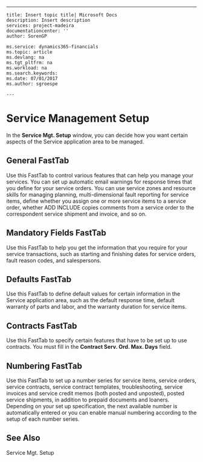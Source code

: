 ---
    title: Insert topic title| Microsoft Docs
    description: Insert description
    services: project-madeira
    documentationcenter: ''
    author: SorenGP

    ms.service: dynamics365-financials
    ms.topic: article
    ms.devlang: na
    ms.tgt_pltfrm: na
    ms.workload: na
    ms.search.keywords:
    ms.date: 07/01/2017
    ms.author: sgroespe

    ---
# Service Management Setup
In the **Service Mgt. Setup** window, you can decide how you want certain aspects of the Service application area to be managed.  
  
## General FastTab  
 Use this FastTab to control various features that can help you manage your services. You can set up automatic email warnings for response times that you define for your service orders. You can use service zones and resource skills for managing planning, multi\-dimensional fault reporting for service items, define whether you assign one or more service items to a service order, whether ADD INCLUDE<!--[!INCLUDE[navnow](../ApplicationDesign/includes/navnow_md.md)]--> copies comments from a service order to the correspondent service shipment and invoice, and so on.  
  
## Mandatory Fields FastTab  
 Use this FastTab to help you get the information that you require for your service transactions, such as starting and finishing dates for service orders, fault reason codes, and salespersons.  
  
## Defaults FastTab  
 Use this FastTab to define default values for certain information in the Service application area, such as the default response time, default warranty of parts and labor, and the warranty duration for service items.  
  
## Contracts FastTab  
 Use this FastTab to specify certain features that have to be set up to use contracts. You must fill in the **Contract Serv. Ord. Max. Days** field.  
  
## Numbering FastTab  
 Use this FastTab to set up a number series for service items, service orders, service contracts, service contract templates, troubleshooting, service invoices and service credit memos \(both posted and unposted\), posted service shipments, in addition to prepaid documents and loaners. Depending on your set up specification, the next available number is automatically entered or you can enable manual numbering according to the setup of each number series.  
  
## See Also  
 Service Mgt. Setup